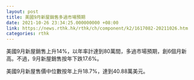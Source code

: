 ```yaml
---
layout: post
title: 美國9月新屋銷售多過市場預期
date: 2021-10-26 23:34:25.000000000 +08:00
link: https://news.rthk.hk/rthk/ch/component/k2/1617082-20211026.htm
categories: rthk
---
```


美國9月新屋銷售上升14%，以年率計達到80萬間，多過市場預期，創6個月新高。不過，9月新屋銷售按年下跌17.6%。

美國9月新屋售價中位數按年上升18.7%，達到40.88萬美元。
